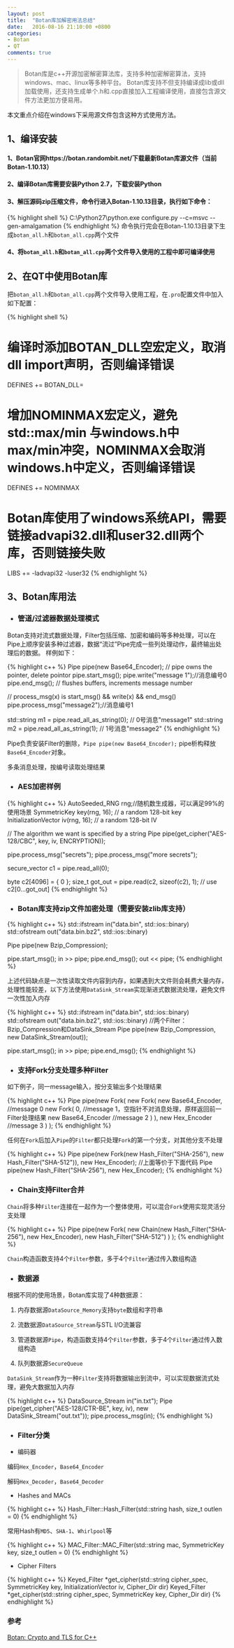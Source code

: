 ```yaml
---
layout: post
title:  "Botan库加解密用法总结"
date:   2016-08-16 21:10:00 +0800
categories:
- Botan
- QT
comments: true
---
```


> Botan库是c++开源加密解密算法库，支持多种加密解密算法，支持windows、mac、linux等多种平台。
Botan库支持不但支持编译成lib或dll加载使用，还支持生成单个.h和.cpp直接加入工程编译使用，直接包含源文件方法更加方便易用。

本文重点介绍在windows下采用源文件包含这种方式使用方法。

## 1、编译安装

#### 1、Botan官网https://botan.randombit.net/下载最新Botan库源文件（当前Botan-1.10.13）

#### 2、编译Botan库需要安装Python 2.7，下载安装Python

#### 3、解压源码zip压缩文件，命令行进入Botan-1.10.13目录，执行如下命令：
{% highlight shell %}
C:\Python27\python.exe configure.py --c=msvc --gen-amalgamation
{% endhighlight %}
命令执行完会在Botan-1.10.13目录下生成`botan_all.h`和`botan_all.cpp`两个文件

#### 4、将`botan_all.h`和`botan_all.cpp`两个文件导入使用的工程中即可编译使用

## 2、在QT中使用Botan库

把`botan_all.h`和`botan_all.cpp`两个文件导入使用工程，在`.pro`配置文件中加入如下配置：

{% highlight shell %}
# 编译时添加BOTAN_DLL空宏定义，取消dll import声明，否则编译错误
DEFINES += BOTAN_DLL=  

# 增加NOMINMAX宏定义，避免std::max/min 与windows.h中max/min冲突，NOMINMAX会取消windows.h中定义，否则编译错误
DEFINES += NOMINMAX

# Botan库使用了windows系统API，需要链接advapi32.dll和user32.dll两个库，否则链接失败
LIBS += -ladvapi32 -luser32
{% endhighlight %}

## 3、Botan库用法

* ### 管道/过滤器数据处理模式

Botan支持对流式数据处理，Filter包括压缩、加密和编码等多种处理，可以在Pipe上顺序安装多种过滤器，数据“流过”Pipe完成一些列处理动作，最终输出处理后的数据。
样例如下：

{% highlight c++ %}
Pipe pipe(new Base64_Encoder); // pipe owns the pointer, delete pointor
pipe.start_msg();
pipe.write("message 1");//消息编号0
pipe.end_msg(); // flushes buffers, increments message number

// process_msg(x) is start_msg() && write(x) && end_msg()
pipe.process_msg("message2");//消息编号1

std::string m1 = pipe.read_all_as_string(0); // 0号消息"message1"
std::string m2 = pipe.read_all_as_string(1); // 1号消息"message2"
{% endhighlight %}

Pipe负责安装Filter的删除，`Pipe pipe(new Base64_Encoder);` pipe析构释放`Base64_Encoder`对象。

多条消息处理，按编号读取处理结果

* ### AES加密样例

{% highlight c++ %}
AutoSeeded_RNG rng;//随机数生成器，可以满足99%的使用场景
SymmetricKey key(rng, 16); // a random 128-bit key
InitializationVector iv(rng, 16); // a random 128-bit IV

// The algorithm we want is specified by a string
Pipe pipe(get_cipher("AES-128/CBC", key, iv, ENCRYPTION));

pipe.process_msg("secrets");
pipe.process_msg("more secrets");

secure_vector<byte> c1 = pipe.read_all(0);

byte c2[4096] = { 0 };
size_t got_out = pipe.read(c2, sizeof(c2), 1);
// use c2[0...got_out]
{% endhighlight %}

* ### Botan库支持zip文件加密处理（需要安装zlib库支持）

{% highlight c++ %}
std::ifstream in("data.bin", std::ios::binary)
std::ofstream out("data.bin.bz2", std::ios::binary)

Pipe pipe(new Bzip_Compression);

pipe.start_msg();
in >> pipe;
pipe.end_msg();
out << pipe;
{% endhighlight %}

上述代码缺点是一次性读取文件内容到内存，如果遇到大文件则会耗费大量内存，处理性能较差，以下方法使用`DataSink_Stream`实现渐进式数据流处理，避免文件一次性加入内存

{% highlight c++ %}
std::ifstream in("data.bin", std::ios::binary)
std::ofstream out("data.bin.bz2", std::ios::binary)
//两个Filter：Bzip_Compression和DataSink_Stream
Pipe pipe(new Bzip_Compression, new DataSink_Stream(out));

pipe.start_msg();
in >> pipe;
pipe.end_msg();
{% endhighlight %}

* ### 支持Fork分支处理多种Filter

如下例子，同一message输入，按分支输出多个处理结果

{% highlight c++ %}
Pipe pipe(new Fork(
             new Fork(
                new Base64_Encoder,	//message 0
                new Fork(
                   0,		//message 1，空指针不对消息处理，原样返回前一Filter处理结果
                   new Base64_Encoder	//message 2
                   )
                ),
             new Hex_Encoder		//message 3
             )
   );
{% endhighlight %}

任何在`Fork`后加入`Pipe`的`Filter`都只处理`Fork`的第一个分支，对其他分支不处理

{% highlight c++ %}
Pipe pipe(new Fork(new Hash_Filter("SHA-256"),
                   new Hash_Filter("SHA-512")),
          new Hex_Encoder);
//上面等价于下面代码
Pipe pipe(new Hash_Filter("SHA-256"), new Hex_Encoder);
{% endhighlight %}

* ### Chain支持Filter合并

`Chain`将多种`Filter`连接在一起作为一个整体使用，可以混合`Fork`使用实现灵活分支处理

{% highlight c++ %}
Pipe pipe(new Fork(
              new Chain(new Hash_Filter("SHA-256"), new Hex_Encoder),
              new Hash_Filter("SHA-512")
              )
         );
{% endhighlight %}

`Chain`构造函数支持4个`Filter`参数，多于4个`Filter`通过传入数组构造

* ### 数据源

根据不同的使用场景，Botan库实现了4种数据源：

1. 内存数据源`DataSource_Memory`支持`byte`数组和字符串

2. 流数据源`DataSource_Stream`与STL I/O流兼容

3. 管道数据源`Pipe`，构造函数支持4个`Filter`参数，多于4个`Filter`通过传入数组构造

4. 队列数据源`SecureQueue`

`DataSink_Stream`作为一种`Filter`支持将数据输出到流中，可以实现数据流式处理，避免大数据加入内存

{% highlight c++ %}
DataSource_Stream in("in.txt");
Pipe pipe(get_cipher("AES-128/CTR-BE", key, iv),
          new DataSink_Stream("out.txt"));
pipe.process_msg(in);
{% endhighlight %}

* ### Filter分类

* 编码器

编码`Hex_Encoder`，`Base64_Encoder`

解码`Hex_Decoder`，`Base64_Decoder`

* Hashes and MACs

{% highlight c++ %}
Hash_Filter::Hash_Filter(std::string hash, size_t outlen = 0)
{% endhighlight %}

常用Hash有`MD5`、`SHA-1`、`Whirlpool`等

{% highlight c++ %}
MAC_Filter::MAC_Filter(std::string mac, SymmetricKey key, size_t outlen = 0)
{% endhighlight %}

* Cipher Filters

{% highlight c++ %}
Keyed_Filter *get_cipher(std::string cipher_spec, SymmetricKey key, InitializationVector iv, Cipher_Dir dir)
Keyed_Filter *get_cipher(std::string cipher_spec, SymmetricKey key, Cipher_Dir dir)
{% endhighlight %}

### 参考

[Botan: Crypto and TLS for C++]

[Botan: Crypto and TLS for C++]: https://botan.randombit.net/manual/